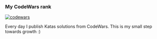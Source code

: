 ### My CodeWars rank
[![codewars](https://www.codewars.com/users/voroshilovaav/badges/large)](https://www.codewars.com/users/voroshilovaav)  

Every day I publish Katas solutions from CodeWars. This is my small step towards growth :)